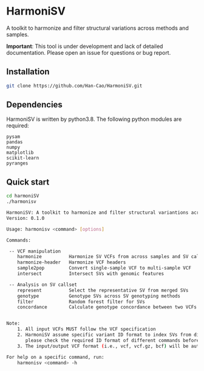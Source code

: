 # HarmoniSV
A toolkit to harmonize and filter structural variations across methods and samples.

**Important**: This tool is under development and lack of detailed documentation. Please open an issue for questions or bug report.

## Installation
``` bash
git clone https://github.com/Han-Cao/HarmoniSV.git
```
## Dependencies
HarmoniSV is written by python3.8. The following python modules are required:
```
pysam
pandas
numpy
matplotlib
scikit-learn
pyranges
```

## Quick start
``` bash
cd harmoniSV
./harmonisv

HarmoniSV: A toolkit to harmonize and filter structural variantions across methods and samples
Version: 0.1.0

Usage: harmonisv <command> [options]

Commands:

 -- VCF manipulation
    harmonize          Harmonize SV VCFs from across samples and SV calling methods
    harmonize-header   Harmonize VCF headers
    sample2pop         Convert single-sample VCF to multi-sample VCF
    intersect          Intersect SVs with genomic features

 -- Analysis on SV callset
    represent          Select the representative SV from merged SVs
    genotype           Genotype SVs across SV genotyping methods
    filter             Random forest filter for SVs
    concordance        Calculate genotype concordance between two VCFs


Note:
    1. All input VCFs MUST follow the VCF specification
    2. HarmoniSV assume specific variant ID format to index SVs from different methods and samples, 
       please check the required ID format of different commands before you use
    3. The input/output VCF format (i.e., vcf, vcf.gz, bcf) will be automatically detected

For help on a specific command, run:
    harmonisv <command> -h

```
